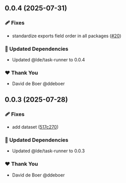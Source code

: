 ## 0.0.4 (2025-07-31)

### 🩹 Fixes

- standardize exports field order in all packages ([#20](https://github.com/ldengine/lde/pull/20))

### 🧱 Updated Dependencies

- Updated @lde/task-runner to 0.0.4

### ❤️ Thank You

- David de Boer @ddeboer

## 0.0.3 (2025-07-28)

### 🩹 Fixes

- add dataset ([517c270](https://github.com/ldengine/lde/commit/517c270))

### 🧱 Updated Dependencies

- Updated @lde/task-runner to 0.0.3

### ❤️ Thank You

- David de Boer @ddeboer